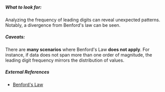 ##### What to look for:

Analyzing the frequency of leading digits can reveal unexpected patterns. Notably, a divergence from Benford's law can be seen.

##### Caveats:

There are **many scenarios** where Benford's Law **does not apply**. For instance, if data does not span more than one order of magnitude, the leading digit frequency mirrors the distribution of values.

##### External References

-   [Benford's Law](https://en.wikipedia.org/wiki/Benford%27s_law)
